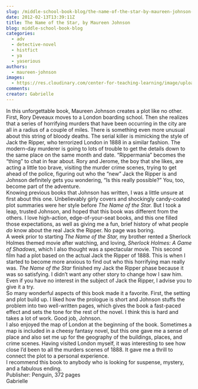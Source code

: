 ```yaml
---
slug: /middle-school-book-blog/the-name-of-the-star-by-maureen-johnson-2
date: 2012-02-13T13:39:11Z
title: The Name of the Star, by Maureen Johnson
blog: middle-school-book-blog
categories:
  - adv
  - detective-novel
  - histfict
  - ya
  - yaserious
authors:
  - maureen-johnson
images:
  - https://res.cloudinary.com/center-for-teaching-learning/image/upload/v1637513803/Johnson1.jpg.jpg
comments:
creator: Gabrielle
---
```


 In this unforgettable book, Maureen Johnson creates a plot like no other. First, Rory Deveaux moves to a London boarding school. Then she realizes that a series of horrifying murders that have been occurring in the city are all in a radius of a couple of miles. There is something even more unusual about this string of bloody deaths. The serial killer is mimicking the style of Jack the Ripper, who terrorized London in 1888 in a similar fashion. The modern-day murderer is going to lots of trouble to get the details down to the same place on the same month and date. “Rippermania” becomes the “thing” to chat in fear about. Rory and Jerome, the boy that she likes, are acting a little too brave, visiting the murder crime scenes, trying to get ahead of the police, figuring out who the “new” Jack the Ripper is and Johnson definitely gets you wondering, “Is this really possible?” You, too, become part of the adventure.<br />Knowing previous books that Johnson has written, I was a little unsure at first about this one. Unbelievably girly covers and shockingly candy-coated plot summaries were her style before <em>The Name of the Star.</em> But I took a leap, trusted Johnson, and hoped that this book was different from the others. I love high-action, edge-of-your-seat books, and this one filled those expectations, as well as giving me a fun, brief history of what people <em>do</em> know about the real Jack the Ripper. No page was boring.<br />A week prior to starting <em>The Name of the Star,</em> my brother rented a Sherlock Holmes themed movie after watching, and loving, <em>Sherlock Holmes: A Game of Shadows</em>, which I also thought was a spectacular movie. This second film had a plot based on the actual Jack the Ripper of 1888. This is when I started to become more anxious to find out who this horrifying man really was. <em>The Name of the Star</em> finished my Jack the Ripper phase because it was so satisfying. I didn’t want any other story to change how I saw him. Even if you have no interest in the subject of Jack the Ripper, I advise you to give it a try.<br />So many wonderful aspects of this book made it a favorite. First, the setting and plot build up. I liked how the prologue is short and Johnson stuffs the problem into two well-written pages, which gives the book a fast-paced effect and sets the tone for the rest of the novel. I think this is hard and takes a lot of work. Good job, Johnson.<br />I also enjoyed the map of London at the beginning of the book. Sometimes a map is included in a cheesy fantasy novel, but this one gave me a sense of place and also set me up for the geography of the buildings, places, and crime scenes. Having visited London myself, it was interesting to see how close I’d been to all the murders scenes of 1888. It gave me a thrill to connect the plot to a personal experience.<br />I recommend this book to anybody who is looking for suspense, mystery, and a fabulous ending.<br />Publisher: Penguin, 372 pages<br />Gabrielle<br />
